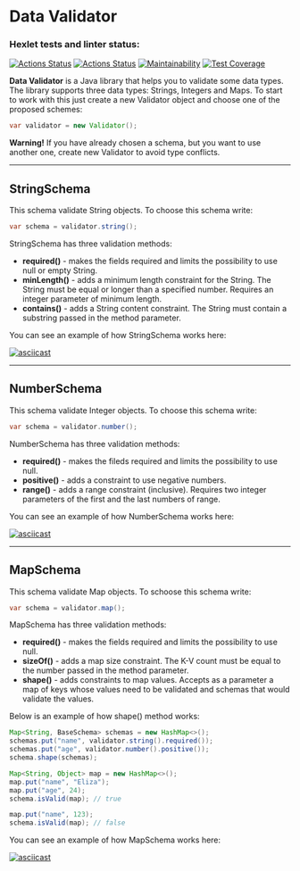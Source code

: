 # Data Validator

### Hexlet tests and linter status:
[![Actions Status](https://github.com/darklittlefinch/java-project-78/workflows/hexlet-check/badge.svg)](https://github.com/darklittlefinch/java-project-78/actions)
[![Actions Status](https://github.com/darklittlefinch/java-project-78/actions/workflows/main.yml/badge.svg)](https://github.com/darklittlefinch/java-project-78/actions/workflow/main.yml)
[![Maintainability](https://api.codeclimate.com/v1/badges/3c796b40089ee57f1ffc/maintainability)](https://codeclimate.com/github/darklittlefinch/java-project-78/maintainability)
[![Test Coverage](https://api.codeclimate.com/v1/badges/3c796b40089ee57f1ffc/test_coverage)](https://codeclimate.com/github/darklittlefinch/java-project-78/test_coverage)

__Data Validator__ is a Java library that helps you to validate some data types. The library supports three data types: Strings, Integers and Maps. To start to work with this just create a new Validator object and choose one of the proposed schemes:

```java
var validator = new Validator();
```

__Warning!__ If you have already chosen a schema, but you want to use another one, create new Validator to avoid type conflicts.

-----
## StringSchema

This schema validate String objects. To choose this schema write:

```java
var schema = validator.string();
```

StringSchema has three validation methods: 
* __required()__ - makes the fields required and limits the possibility to use null or empty String.
* __minLength()__ - adds a minimum length constraint for the String. The String must be equal or longer than a specified number. Requires an integer parameter of minimum length.
* __contains()__ - adds a String content constraint. The String must contain a substring passed in the method parameter.

You can see an example of how StringSchema works here:

[![asciicast](https://asciinema.org/a/Bl4hPj2LqLiSL0AJ7tFOfoyOA.svg)](https://asciinema.org/a/Bl4hPj2LqLiSL0AJ7tFOfoyOA)

-----
## NumberSchema

This schema validate Integer objects. To choose this schema write:

```java
var schema = validator.number();
```

NumberSchema has three validation methods:
* __required()__ - makes the fileds required and limits the possibility to use null.
* __positive()__ - adds a constraint to use negative numbers.
* __range()__ - adds a range constraint (inclusive). Requires two integer parameters of the first and the last numbers of range.

You can see an example of how NumberSchema works here:

[![asciicast](https://asciinema.org/a/Bm7UNNCDByobWnAMzpq7M8CMf.svg)](https://asciinema.org/a/Bm7UNNCDByobWnAMzpq7M8CMf)

-----
## MapSchema

This schema validate Map objects. To schoose this schema write:

```java
var schema = validator.map();
```

MapSchema has three validation methods:
* __required()__ - makes the fields required and limits the possibility to use null.
* __sizeOf()__ - adds a map size constraint. The K-V count must be equal to the number passed in the method parameter.
* __shape()__ - adds constraints to map values. Accepts as a parameter a map of keys whose values need to be validated and schemas that would validate the values.

Below is an example of how shape() method works:

```java
Map<String, BaseSchema> schemas = new HashMap<>();
schemas.put("name", validator.string().required());
schemas.put("age", validator.number().positive());
schema.shape(schemas);

Map<String, Object> map = new HashMap<>();
map.put("name", "Eliza");
map.put("age", 24);
schema.isValid(map); // true

map.put("name", 123);
schema.isValid(map); // false
```

You can see an example of how MapSchema works here:

[![asciicast](https://asciinema.org/a/naAhNKQgO8qJvuYDi8FgCig1d.svg)](https://asciinema.org/a/naAhNKQgO8qJvuYDi8FgCig1d)


